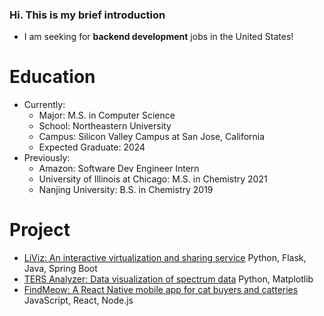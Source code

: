 ### Hi. This is my brief introduction
* I am seeking for **backend development** jobs in the United States!

# Education
* Currently:
  * Major: M.S. in Computer Science
  * School: Northeastern University
  * Campus: Silicon Valley Campus at San Jose, California
  * Expected Graduate: 2024
* Previously:
  * Amazon: Software Dev Engineer Intern
  * University of Illinois at Chicago: M.S. in Chemistry 2021
  * Nanjing University: B.S. in Chemistry 2019

# Project
* [LiViz: An interactive virtualization and sharing service](https://github.com/LiViz-cc/lvz-backend-v2) Python, Flask, Java, Spring Boot
* [TERS Analyzer: Data visualization of spectrum data](https://github.com/Zhongyi-Lu/TERS-Analyzer) Python, Matplotlib
* [FindMeow: A React Native mobile app for cat buyers and catteries](https://github.com/Zhongyi-Lu/FindMeow) JavaScript, React, Node.js

